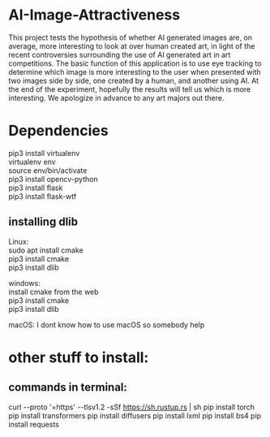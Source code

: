 # AI-Image-Attractiveness

This project tests the hypothesis of whether AI generated images are, on average, more interesting to look at over human created art, in light of the recent controversies surrounding the use of AI generated art in art competitions. The basic function of this application is to use eye tracking to determine which image is more interesting to the user when presented with two images side by side, one created by a human, and another using AI. At the end of the experiment, hopefully the results will tell us which is more interesting. We apologize in advance to any art majors out there.

# Dependencies
pip3 install virtualenv<br>
virtualenv env<br>
source env/bin/activate<br>
pip3 install opencv-python <br>
pip3 install flask<br>
pip3 install flask-wtf<br>

## installing dlib
Linux: <br>
sudo apt install cmake<br>
pip3 install cmake<br>
pip3 install dlib<br>

windows: <br>
install cmake from the web<br>
pip3 install cmake<br>
pip3 install dlib<br>

macOS:
I dont know how to use macOS so somebody help

# other stuff to install:

## commands in terminal:
curl --proto '=https' --tlsv1.2 -sSf https://sh.rustup.rs | sh
pip install torch
pip install transformers
pip install diffusers
pip install lxml
pip install bs4
pip install requests
